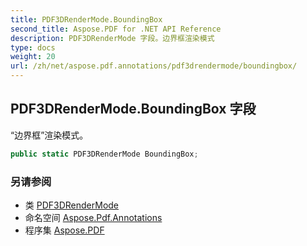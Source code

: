 ```yaml
---
title: PDF3DRenderMode.BoundingBox
second_title: Aspose.PDF for .NET API Reference
description: PDF3DRenderMode 字段。边界框渲染模式
type: docs
weight: 20
url: /zh/net/aspose.pdf.annotations/pdf3drendermode/boundingbox/
---
```

## PDF3DRenderMode.BoundingBox 字段

“边界框”渲染模式。

```csharp
public static PDF3DRenderMode BoundingBox;
```

### 另请参阅

* 类 [PDF3DRenderMode](../)
* 命名空间 [Aspose.Pdf.Annotations](../../../aspose.pdf.annotations/)
* 程序集 [Aspose.PDF](../../../)